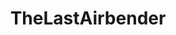 ---
title: TheLastAirbender
crosslinks:
- LakeLaogai
- livven
- RemasteringATLA
- BendingWallpapers
- xkcd
- Azula
- korrasami
- AskReddit
- whatirohwouldsay
- UnearthedArcana
- gifs
- megalinks
- gaming
- PrequelMemes
- firefly
- whowouldwin
- Unity3D
- TVDetails
- MovieDetails
- autotldr
---